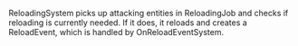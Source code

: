 ReloadingSystem picks up attacking entities in ReloadingJob and checks if reloading is currently needed. 
If it does, it reloads and creates a ReloadEvent, which is handled by OnReloadEventSystem.